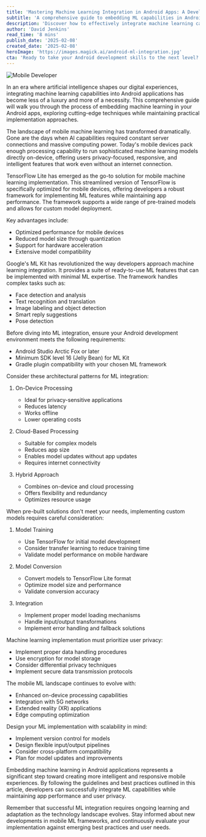 ```yaml
---
title: 'Mastering Machine Learning Integration in Android Apps: A Developer''s Guide to the Future'
subtitle: 'A comprehensive guide to embedding ML capabilities in Android applications'
description: 'Discover how to effectively integrate machine learning capabilities into Android applications. This comprehensive guide covers everything from TensorFlow Lite implementation to privacy considerations and future-proofing your ML integration strategy.'
author: 'David Jenkins'
read_time: '8 mins'
publish_date: '2025-02-08'
created_date: '2025-02-08'
heroImage: 'https://images.magick.ai/android-ml-integration.jpg'
cta: 'Ready to take your Android development skills to the next level? Follow us on LinkedIn at MagickAI for regular updates on mobile AI development and cutting-edge ML implementation techniques.'
---
```


![Mobile Developer](https://i.magick.ai/PIXE/1739077917945_magick_img.webp)

In an era where artificial intelligence shapes our digital experiences, integrating machine learning capabilities into Android applications has become less of a luxury and more of a necessity. This comprehensive guide will walk you through the process of embedding machine learning in your Android apps, exploring cutting-edge techniques while maintaining practical implementation approaches.

The landscape of mobile machine learning has transformed dramatically. Gone are the days when AI capabilities required constant server connections and massive computing power. Today's mobile devices pack enough processing capability to run sophisticated machine learning models directly on-device, offering users privacy-focused, responsive, and intelligent features that work even without an internet connection.

TensorFlow Lite has emerged as the go-to solution for mobile machine learning implementation. This streamlined version of TensorFlow is specifically optimized for mobile devices, offering developers a robust framework for implementing ML features while maintaining app performance. The framework supports a wide range of pre-trained models and allows for custom model deployment.

Key advantages include:
- Optimized performance for mobile devices
- Reduced model size through quantization
- Support for hardware acceleration
- Extensive model compatibility

Google's ML Kit has revolutionized the way developers approach machine learning integration. It provides a suite of ready-to-use ML features that can be implemented with minimal ML expertise. The framework handles complex tasks such as:
- Face detection and analysis
- Text recognition and translation
- Image labeling and object detection
- Smart reply suggestions
- Pose detection

Before diving into ML integration, ensure your Android development environment meets the following requirements:
- Android Studio Arctic Fox or later
- Minimum SDK level 16 (Jelly Bean) for ML Kit
- Gradle plugin compatibility with your chosen ML framework

Consider these architectural patterns for ML integration:

1. On-Device Processing
   - Ideal for privacy-sensitive applications
   - Reduces latency
   - Works offline
   - Lower operating costs

2. Cloud-Based Processing
   - Suitable for complex models
   - Reduces app size
   - Enables model updates without app updates
   - Requires internet connectivity

3. Hybrid Approach
   - Combines on-device and cloud processing
   - Offers flexibility and redundancy
   - Optimizes resource usage

When pre-built solutions don't meet your needs, implementing custom models requires careful consideration:

1. Model Training
   - Use TensorFlow for initial model development
   - Consider transfer learning to reduce training time
   - Validate model performance on mobile hardware

2. Model Conversion
   - Convert models to TensorFlow Lite format
   - Optimize model size and performance
   - Validate conversion accuracy

3. Integration
   - Implement proper model loading mechanisms
   - Handle input/output transformations
   - Implement error handling and fallback solutions

Machine learning implementation must prioritize user privacy:

- Implement proper data handling procedures
- Use encryption for model storage
- Consider differential privacy techniques
- Implement secure data transmission protocols

The mobile ML landscape continues to evolve with:

- Enhanced on-device processing capabilities
- Integration with 5G networks
- Extended reality (XR) applications
- Edge computing optimization

Design your ML implementation with scalability in mind:

- Implement version control for models
- Design flexible input/output pipelines
- Consider cross-platform compatibility
- Plan for model updates and improvements

Embedding machine learning in Android applications represents a significant step toward creating more intelligent and responsive mobile experiences. By following the guidelines and best practices outlined in this article, developers can successfully integrate ML capabilities while maintaining app performance and user privacy.

Remember that successful ML integration requires ongoing learning and adaptation as the technology landscape evolves. Stay informed about new developments in mobile ML frameworks, and continuously evaluate your implementation against emerging best practices and user needs.